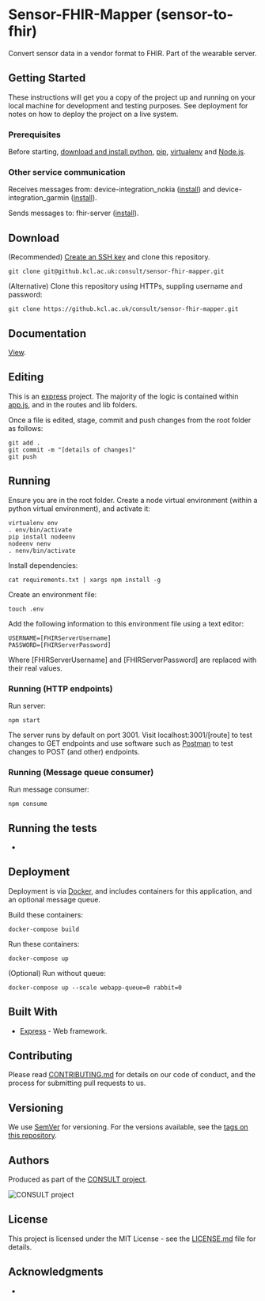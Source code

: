 # Sensor-FHIR-Mapper (sensor-to-fhir)

Convert sensor data in a vendor format to FHIR. Part of the wearable server.

## Getting Started

These instructions will get you a copy of the project up and running on your local machine for development and testing purposes. See deployment for notes on how to deploy the project on a live system.

### Prerequisites

Before starting, [download and install python](https://www.python.org/downloads/), [pip](https://packaging.python.org/tutorials/installing-packages/#use-pip-for-installing), [virtualenv](https://virtualenv.pypa.io/en/latest/installation/) and [Node.js](https://nodejs.org/en/download/).

### Other service communication

Receives messages from: device-integration_nokia ([install](https://github.kcl.ac.uk/consult/device-integration_nokia/blob/master/README.md)) and device-integration_garmin ([install](https://github.kcl.ac.uk/consult/device-integration_garmin/blob/master/README.md)).

Sends messages to: fhir-server ([install](https://github.kcl.ac.uk/consult/fhir-server/blob/master/README.md)).

## Download

(Recommended) [Create an SSH key](https://help.github.com/en/articles/generating-a-new-ssh-key-and-adding-it-to-the-ssh-agent) and clone this repository.

```
git clone git@github.kcl.ac.uk:consult/sensor-fhir-mapper.git
```

(Alternative) Clone this repository using HTTPs, suppling username and password:

```
git clone https://github.kcl.ac.uk/consult/sensor-fhir-mapper.git
```

## Documentation

[View](https://github.kcl.ac.uk/pages/consult/sensor-fhir-mapper/).

## Editing

This is an [express](https://expressjs.com/) project. The majority of the logic is contained within [app.js](app.js), and in the routes and lib folders.

Once a file is edited, stage, commit and push changes from the root folder as follows:

```
git add .
git commit -m "[details of changes]"
git push
```

## Running

Ensure you are in the root folder. Create a node virtual environment (within a python virtual environment), and activate it:

```
virtualenv env
. env/bin/activate
pip install nodeenv
nodeenv nenv
. nenv/bin/activate
```

Install dependencies:

```
cat requirements.txt | xargs npm install -g
```

Create an environment file:

```
touch .env
```

Add the following information to this environment file using a text editor:

```
USERNAME=[FHIRServerUsername]
PASSWORD=[FHIRServerPassword]
```

Where [FHIRServerUsername] and [FHIRServerPassword] are replaced with their real values.

### Running (HTTP endpoints)

Run server:

```
npm start
```

The server runs by default on port 3001. Visit localhost:3001/[route] to test changes to GET endpoints and use software such as [Postman](https://www.getpostman.com/) to test changes to POST (and other) endpoints.

### Running (Message queue consumer)

Run message consumer:

```
npm consume
```

## Running the tests

-

## Deployment

Deployment is via [Docker](https://docs.docker.com/compose/install/), and includes containers for this application, and an optional message queue.

Build these containers:

```
docker-compose build
```

Run these containers:

```
docker-compose up
```

(Optional) Run without queue:

```
docker-compose up --scale webapp-queue=0 rabbit=0
```

## Built With

* [Express](https://expressjs.com/) - Web framework.

## Contributing

Please read [CONTRIBUTING.md](CONTRIBUTING.md) for details on our code of conduct, and the process for submitting pull requests to us.

## Versioning

We use [SemVer](http://semver.org/) for versioning. For the versions available, see the [tags on this repository](https://github.com/martinchapman/nokia-health/tags).

## Authors

Produced as part of the [CONSULT project](https://consult.kcl.ac.uk/).

![CONSULT project](https://consult.kcl.ac.uk/wp-content/uploads/sites/214/2017/12/overview-consult-768x230.png "CONSULT project")

## License

This project is licensed under the MIT License - see the [LICENSE.md](LICENSE.md) file for details.

## Acknowledgments

*
